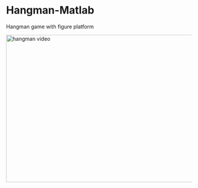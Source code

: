 # Hangman-Matlab
Hangman game with figure platform

<img src="hangman.gif" alt="hangman video" width="600" height="400">
